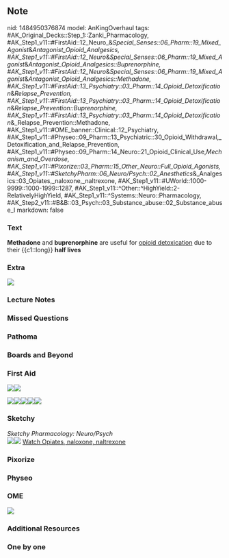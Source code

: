 ## Note
nid: 1484950376874
model: AnKingOverhaul
tags: #AK_Original_Decks::Step_1::Zanki_Pharmacology, #AK_Step1_v11::#FirstAid::12_Neuro_&_Special_Senses::06_Pharm::19_Mixed_Agonist_&_Antagonist_Opioid_Analgesics, #AK_Step1_v11::#FirstAid::12_Neuro_&_Special_Senses::06_Pharm::19_Mixed_Agonist_&_Antagonist_Opioid_Analgesics::Buprenorphine, #AK_Step1_v11::#FirstAid::12_Neuro_&_Special_Senses::06_Pharm::19_Mixed_Agonist_&_Antagonist_Opioid_Analgesics::Methadone, #AK_Step1_v11::#FirstAid::13_Psychiatry::03_Pharm::14_Opioid_Detoxification_&_Relapse_Prevention, #AK_Step1_v11::#FirstAid::13_Psychiatry::03_Pharm::14_Opioid_Detoxification_&_Relapse_Prevention::Buprenorphine, #AK_Step1_v11::#FirstAid::13_Psychiatry::03_Pharm::14_Opioid_Detoxification_&_Relapse_Prevention::Methadone, #AK_Step1_v11::#OME_banner::Clinical::12_Psychiatry, #AK_Step1_v11::#Physeo::09_Pharm::13_Psychiatric::30_Opioid_Withdrawal,_Detoxification_and_Relapse_Prevention, #AK_Step1_v11::#Physeo::09_Pharm::14_Neuro::21_Opioid_Clinical_Use,_Mechanism_and_Overdose, #AK_Step1_v11::#Pixorize::03_Pharm::15_Other_Neuro::Full_Opioid_Agonists, #AK_Step1_v11::#SketchyPharm::06_Neuro/Psych::02_Anesthetics_&_Analgesics::03_Opiates,_naloxone,_naltrexone, #AK_Step1_v11::#UWorld::1000-9999::1000-1999::1287, #AK_Step1_v11::^Other::^HighYield::2-RelativelyHighYield, #AK_Step1_v11::^Systems::Neuro::Pharmacology, #AK_Step2_v11::#B&B::03_Psych::03_Substance_abuse::02_Substance_abuse_I
markdown: false

### Text
<div>
  <b>Methadone</b> and <b>buprenorphine</b> are useful for
  <u>opioid detoxication</u> due to their {{c1::long}} <b>half
  lives</b>
</div>

### Extra
<img src="paste-416521633399266.jpg">

### Lecture Notes


### Missed Questions


### Pathoma


### Boards and Beyond


### First Aid
<img src="paste-656236643090435.jpg"><img src=
"paste-157565170221059.jpg">
<div><img src="paste-91285234909187.jpg"><img src=
"paste-129265630707715.jpg"><img src=
"paste-662640439328771.jpg"><img src=
"paste-668936861384707.jpg"><img src=
"paste-48868137893891.jpg"></div>

### Sketchy
<div>
  <i>Sketchy Pharmacology: Neuro/Psych</i>
</div><img src=
"paste-fbfedbb98a4e1813fed76081b58fc93ca103920a.png"><img src=
"paste-6b40bd23e5b63d7a97e907a89fe5ca30399014bb.png"> <a href=
"https://dashboard.sketchy.com/study/medical/courses/medical-pharmacology/units/medical-pharmacology-neuro-psych/videos/medical-pharmacology-neuropsych-anesthetics-and-analgesics-opiates-naloxone-naltrexone?utm_source=anki&utm_medium=partnership&utm_campaign=february_update&utm_content=medical">
Watch Opiates, naloxone, naltrexone</a>

### Pixorize


### Physeo


### OME
<div class="ome-widget">
  <a href=
  "https://onlinemeded.org/spa/psychiatry?ref=anki"><img src=
  "_OME_AnkiFlashcards_Topic_1.png"></a>
</div>

### Additional Resources


### One by one


